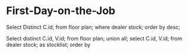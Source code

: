 # First-Day-on-the-Job

Select Distinct C.id;
from floor plan;
where dealer stock;
order by desc;


Select distinct C.id, V.id;
from floor plan;
union all;
select C.id, V.id;
from dealer stock;
as stocklist;
order by
